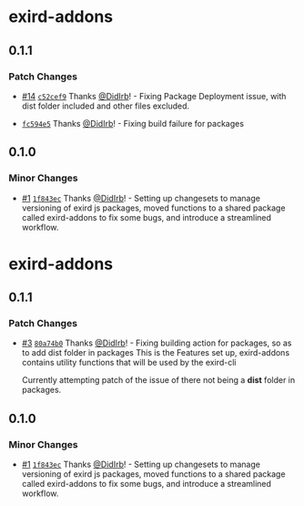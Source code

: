 # exird-addons

## 0.1.1

### Patch Changes

- [#14](https://github.com/DidIrb/exirdjs/pull/14) [`c52cef9`](https://github.com/DidIrb/exirdjs/commit/c52cef91ebc232934e01de34e327a50ebb3e4ae4) Thanks [@DidIrb](https://github.com/DidIrb)! - Fixing Package Deployment issue, with dist folder included and other files excluded.

- [`fc594e5`](https://github.com/DidIrb/exirdjs/commit/fc594e555e222c34064fdbbe1e0aa43d65ac002d) Thanks [@DidIrb](https://github.com/DidIrb)! - Fixing build failure for packages

## 0.1.0

### Minor Changes

- [#1](https://github.com/DidIrb/exirdjs/pull/1) [`1f843ec`](https://github.com/DidIrb/exirdjs/commit/1f843eccc94675f59d7a47e133c7208f68c41717) Thanks [@DidIrb](https://github.com/DidIrb)! - Setting up changesets to manage versioning of exird js packages, moved functions to a shared package called exird-addons to fix some bugs, and introduce a streamlined workflow.

# exird-addons

## 0.1.1

### Patch Changes

- [#3](https://github.com/DidIrb/exirdjs/pull/3) [`80a74b0`](https://github.com/DidIrb/exirdjs/commit/80a74b05b61318eca34ec2335efb77d1460cb5a2) Thanks [@DidIrb](https://github.com/DidIrb)! - Fixing building action for packages, so as to add dist folder in packages
  This is the Features set up, exird-addons contains utility functions that will be used by the exird-cli

  Currently attempting patch of the issue of there not being a **dist** folder in packages.

## 0.1.0

### Minor Changes

- [#1](https://github.com/DidIrb/exirdjs/pull/1) [`1f843ec`](https://github.com/DidIrb/exirdjs/commit/1f843eccc94675f59d7a47e133c7208f68c41717) Thanks [@DidIrb](https://github.com/DidIrb)! - Setting up changesets to manage versioning of exird js packages, moved functions to a shared package called exird-addons to fix some bugs, and introduce a streamlined workflow.
